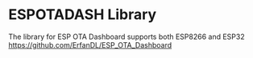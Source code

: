 # ESPOTADASH Library
The library for ESP OTA Dashboard supports both ESP8266 and ESP32
https://github.com/ErfanDL/ESP_OTA_Dashboard
